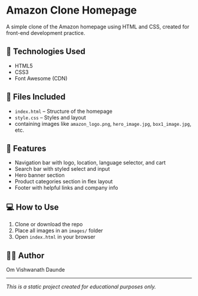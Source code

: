# Amazon Clone Homepage

A simple clone of the Amazon homepage using HTML and CSS, created for front-end development practice.

## 🔧 Technologies Used
- HTML5  
- CSS3  
- Font Awesome (CDN)

## 📁 Files Included
- `index.html` – Structure of the homepage  
- `style.css` – Styles and layout  
- containing images like `amazon_logo.png`, `hero_image.jpg`, `box1_image.jpg`, etc.

## 🚀 Features
- Navigation bar with logo, location, language selector, and cart  
- Search bar with styled select and input  
- Hero banner section  
- Product categories section in flex layout  
- Footer with helpful links and company info

## 💻 How to Use
1. Clone or download the repo  
2. Place all images in an `images/` folder  
3. Open `index.html` in your browser

## 👨‍💻 Author
Om Vishwanath Daunde

---

*This is a static project created for educational purposes only.*
